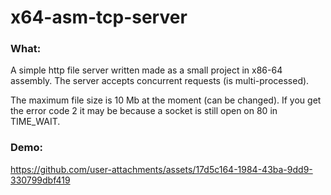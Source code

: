 # x64-asm-tcp-server
### What:
A simple http file server written made as a small project in x86-64 assembly.
The server accepts concurrent requests (is multi-processed).

The maximum file size is 10 Mb at the moment (can be changed).
If you get the error code 2 it may be because a socket is still open on 80 in TIME_WAIT.

### Demo: 
https://github.com/user-attachments/assets/17d5c164-1984-43ba-9dd9-330799dbf419

